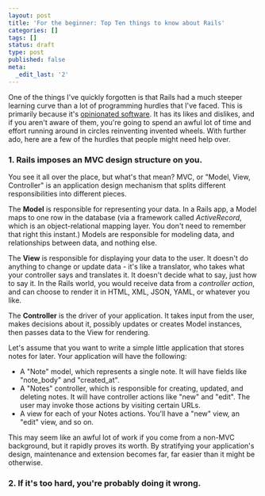 ```yaml
---
layout: post
title: 'For the beginner: Top Ten things to know about Rails'
categories: []
tags: []
status: draft
type: post
published: false
meta:
  _edit_last: '2'
---
```

One of the things I've quickly forgotten is that Rails had a much steeper learning curve than a lot of programming hurdles that I've faced. This is primarily because it's <a href="http://gettingreal.37signals.com/ch04_Make_Opinionated_Software.php">opinionated software</a>. It has its likes and dislikes, and if you aren't aware of them, you're going to spend an awful lot of time and effort running around in circles reinventing invented wheels. With further ado, here are a few of the hurdles that people might need help over.

### 1. Rails imposes an MVC design structure on you.

You see it all over the place, but what's that mean? MVC, or "Model, View, Controller" is an application design mechanism that splits different responsibilities into different pieces.

The <strong>Model</strong> is responsible for representing your data. In a Rails app, a Model maps to one row in the database (via a framework called <em>ActiveRecord</em>, which is an object-relational mapping layer. You don't need to remember that right this instant.) Models are responsible for modeling data, and relationships between data, and nothing else.

The <strong>View</strong> is responsible for displaying your data to the user. It doesn't do anything to change or update data - it's like a translator, who takes what your controller says and translates it. It doesn't decide what to say, just how to say it. In the Rails world, you would receive data from a <em>controller action</em>, and can choose to render it in HTML, XML, JSON, YAML, or whatever you like.

The <strong>Controller</strong> is the driver of your application. It takes input from the user, makes decisions about it, possibly updates or creates Model instances, then passes data to the View for rendering.

Let's assume that you want to write a simple little application that stores notes for later. Your application will have the following:

* A "Note" model, which represents a single note. It will have fields like "note_body" and "created_at".
* A "Notes" controller, which is responsible for creating, updated, and deleting notes. It will have controller actions like "new" and "edit". The user may invoke those actions by visiting certain URLs.
* A view for each of your Notes actions. You'll have a "new" view, an "edit" view, and so on.

This may seem like an awful lot of work if you come from a non-MVC background, but it rapidly proves its worth. By stratifying your application's design, maintenance and extension becomes far, far easier than it might be otherwise.

### 2. If it's too hard, you're probably doing it wrong.

